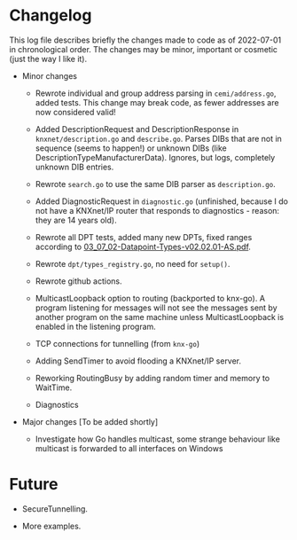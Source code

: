 # Changelog

This log file describes briefly the changes made to code as of 2022-07-01 in chronological order. The changes may be minor, important or cosmetic (just the way I like it).

* Minor changes
 
    * Rewrote individual and group address parsing in `cemi/address.go`, added tests. This change may break code, as fewer addresses are now considered valid!
 
    * Added DescriptionRequest and DescriptionResponse in `knxnet/description.go` and `describe.go`. Parses DIBs that are not in sequence (seems to happen!) or unknown DIBs (like DescriptionTypeManufacturerData). Ignores, but logs, completely unknown DIB entries.
 
    * Rewrote `search.go` to use the same DIB parser as `description.go`.
 
    * Added DiagnosticRequest in `diagnostic.go` (unfinished, because I do not have a KNXnet/IP router that responds to diagnostics - reason: they are 14 years old).

    * Rewrote all DPT tests, added many new DPTs, fixed ranges according to [03_07_02-Datapoint-Types-v02.02.01-AS.pdf](https://www.knx.org/wAssets/docs/downloads/Certification/Interworking-Datapoint-types/03_07_02-Datapoint-Types-v02.02.01-AS.pdf).

    * Rewrote `dpt/types_registry.go`, no need for `setup()`.

    * Rewrote github actions.

    * MulticastLoopback option to routing (backported to knx-go). A program listening for messages will not see the messages sent by another program on the same machine unless MulticastLoopback is enabled in the listening program.

    * TCP connections for tunnelling (from `knx-go`)
    * Adding SendTimer to avoid flooding a KNXnet/IP server.
    * Reworking RoutingBusy by adding random timer and memory to WaitTime.
    * Diagnostics

* Major changes [To be added shortly]

    *  Investigate how Go handles multicast, some strange behaviour like multicast is forwarded to all interfaces on Windows

# Future

* SecureTunnelling.

* More examples.
